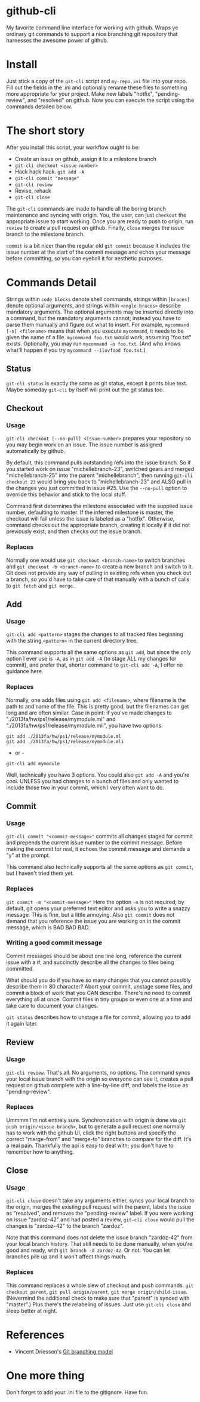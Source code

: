 github-cli
==========

My favorite command line interface for working with github.
Wraps ye ordinary git commands to support a nice branching git repository that harnesses the awesome power of github.

# Install
Just stick a copy of the `git-cli` script and `my-repo.ini` file into your repo.
Fill out the fields in the .ini and optionally rename these files to something more appropriate for your project.
Make new labels "hotfix", "pending-review", and "resolved" on github.
Now you can execute the script using the commands detailed below.

# The short story
After you install this script, your workflow ought to be:
* Create an issue on github, assign it to a milestone branch
* `git-cli checkout <issue-number>`
* Hack hack hack. `git add -A`
* `git-cli commit "message"`
* `git-cli review`
* Revise, rehack
* `git-cli close`

The `git-cli` commands are made to handle all the boring branch maintenance and syncing with origin.
You, the user, can just `checkout` the appropriate issue to start working.
Once you are ready to push to origin, run `review` to create a pull request on github.
Finally, `close` merges the issue branch to the milestone branch.

`commit` is a bit nicer than the regular old `git commit` because it includes the issue number at the start of the commit message and echos your message before committing, so you can eyeball it for aesthetic purposes.

# Commands Detail

Strings within `code blocks` denote shell commands, strings within `[braces]` denote optional arguments, and strings within `<angle-braces>` describe mandatory arguments.
The optional arguments may be inserted directly into a command, but the mandatory arguments cannot; instead you have to parse them manually and figure out what to insert.
For example, `mycommand [-o] <filename>` means that when you execute `mycommand`, it needs to be given the name of a file.
`mycommand foo.txt` would work, assuming "foo.txt" exists.
Optionally, you may run `mycommand -o foo.txt`.
(And who knows what'll happen if you try `mycommand --iluvfood foo.txt`.)

## Status
`git-cli status` is exactly the same as git status, except it prints blue text.
Maybe someday `git-cli` by itself will print out the git status too.

## Checkout
### Usage
`git-cli checkout [--no-pull] <issue-number>` prepares your repository so you may begin work on an issue.
The issue number is assigned automatically by github.

By default, this command pulls outstanding refs into the issue branch.
So if you started work on issue "michellebranch-23", switched gears and merged "michellebranch-25" into the parent "michellebranch", then running `git-cli checkout 23` would bring you back to "michellebranch-23" and ALSO pull in the changes you just committed in issue #25.
Use the `--no-pull` option to override this behavior and stick to the local stuff.

Command first determines the milestone associated with the supplied issue number, defaulting to master.
If the inferred milestone is master, the checkout will fail unless the issue is labeled as a "hotfix".
Otherwise, command checks out the appropriate branch, creating it locally if it did not previously exist, and then checks out the issue branch. 

### Replaces
Normally one would use `git checkout <branch-name>` to switch branches and `git checkout -b <branch-name>` to create a new branch and switch to it.
Git does not provide any way of pulling in existing refs when you check out a branch, so you'd have to take care of that manually with a bunch of calls to `git fetch` and `git merge`.

## Add
### Usage
`git-cli add <pattern>` stages the changes to all tracked files beginning with the string `<pattern>` in the current directory tree.

This command supports all the same options as `git add`, but since the only option I ever use is `-A`, as in `git add -A` (to stage ALL my changes for commit), and prefer that, shorter command to `git-cli add -A`, I offer no guidance here.

### Replaces
Normally, one adds files using `git add <filename>`, where filename is the path to and name of the file.
This is pretty good, but the filenames can get long and are often similar.
Case in point: if you've made changes to "./2013fa/hw/ps1/release/mymodule.ml" and "./2013fa/hw/ps1/release/mymodule.mli", you have two options:
```
git add ./2013fa/hw/ps1/release/mymodule.ml
git add ./2013fa/hw/ps1/release/mymodule.mli
```
- or -
```
git-cli add mymodule
```

Well, technically you have 3 options.
You could also `git add -A` and you're cool.
UNLESS you had changes to a bunch of files and only wanted to include those two in your commit, which I very often want to do. 

## Commit
### Usage
`git-cli commit "<commit-message>"` commits all changes staged for commit and prepends the current issue number to the commit message.
Before making the commit for real, it echoes the commit message and demands a "y" at the prompt.

This command also technically supports all the same options as `git commit`, but I haven't tried them yet.

### Replaces
`git commit -m "<commit-message>"` Here the option `-m` is not required; by default, git opens your preferred text editor and asks you to write a snazzy message.
This is fine, but a little annoying.
Also `git commit` does not demand that you reference the issue you are working on in the commit message, which is BAD BAD BAD.

### Writing a good commit message
Commit messages should be about one line long, reference the current issue with a #<issue-number>, and succinctly describe all the changes to files being committed. 

What should you do if you have so many changes that you cannot possibly describe them in 80 character? Abort your commit, unstage some files, and commit a block of work that you CAN describe.
There's no need to commit everything all at once.
Commit files in tiny groups or even one at a time and take care to document your changes.

`git status` describes how to unstage a file for commit, allowing you to add it again later.

## Review
### Usage
`git-cli review`.
That's all.
No arguments, no options.
The command syncs your local issue branch with the origin so everyone can see it, creates a pull request on github complete with a line-by-line diff, and labels the issue as "pending-review".

### Replaces
Ummmm I'm not entirely sure.
Synchronization with origin is done via `git push origin/<issue-branch>`, but to generate a pull request one normally has to work with the github UI, click the right buttons and specify the correct "merge-from" and "merge-to" branches to compare for the diff.
It's a real pain.
Thankfully the api is easy to deal with; you don't have to remember how to anything.

## Close
### Usage
`git-cli close` doesn't take any arguments either, syncs your local branch to the origin, merges the existing pull request with the parent, labels the issue as "resolved", and removes the "pending-review" label.
If you were working on issue "zardoz-42" and had posted a review, `git-cli close` would pull the changes is "zardoz-42" to the branch "zardoz". 

Note that this command does not delete the issue branch "zardoz-42" from your local branch history.
That still needs to be done manually, when you're good and ready, with `git branch -d zardoz-42`.
Or not.
You can let branches pile up and it won't affect things much.

### Replaces
This command replaces a whole slew of checkout and push commands.
`git checkout parent`, `git pull origin/parent`, `git merge origin/child-issue`.
(Nevermind the additional check to make sure that "parent" is synced with "master".)
Plus there's the relabeling of issues.
Just use `git-cli close` and sleep better at night.

# References
* Vincent Driessen's [Git branching model](http://nvie.com/posts/a-successful-git-branching-model/)

# One more thing
Don't forget to add your .ini file to the gitignore. Have fun.
<!-- Ben Greenman 2013-09-02 -->

